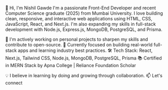 👋 Hi, I'm Nishil Gawde
I'm a passionate Front-End Developer and recent Computer Science graduate (2025) from Mumbai University. I love building clean, responsive, and interactive web applications using HTML, CSS, JavaScript, React, and Next.js. I'm also expanding my skills in full-stack development with Node.js, Express.js, MongoDB, PostgreSQL, and Prisma.

🚀 I'm actively working on personal projects to sharpen my skills and contribute to open-source.
🎯 Currently focused on building real-world full-stack apps and learning industry best practices.
🛠️ Tech Stack: React, Next.js, Tailwind CSS, Node.js, MongoDB, PostgreSQL, Prisma
📚 Certified in MERN Stack by Apna College | Reliance Foundation Scholar

💡 I believe in learning by doing and growing through collaboration.
📫 Let's connect

<!---
Nishil005/Nishil005 is a ✨ special ✨ repository because its `README.md` (this file) appears on your GitHub profile.
You can click the Preview link to take a look at your changes.
--->
